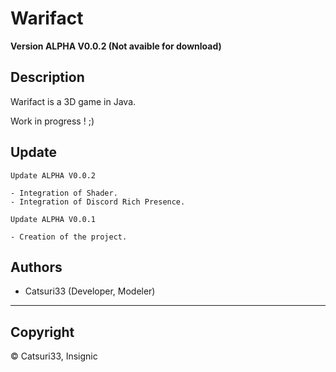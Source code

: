  Warifact
=====================================================

**Version ALPHA V0.0.2 (Not avaible for download)**


## Description

Warifact is a 3D game in Java.

Work in progress ! ;)

## Update

```
Update ALPHA V0.0.2

- Integration of Shader.
- Integration of Discord Rich Presence.

Update ALPHA V0.0.1

- Creation of the project.
```

## Authors

- Catsuri33 (Developer, Modeler)

---

## Copyright

© Catsuri33, Insignic
